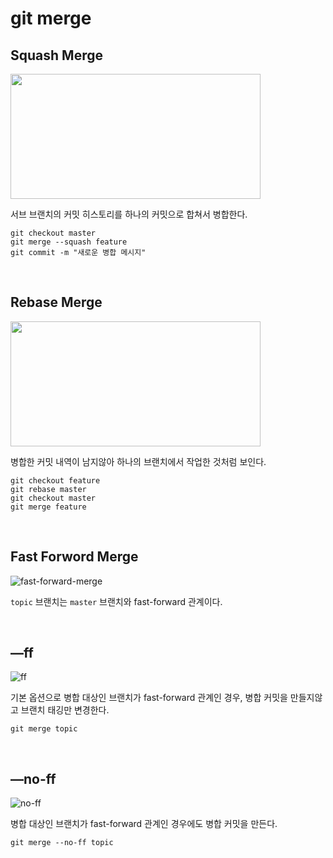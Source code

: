 # git merge

## Squash Merge

<img src="https://user-images.githubusercontent.com/61190690/167257765-32e10bba-aa6c-4306-b9fe-aaca9362bf92.png" width="400" height="200">

서브 브랜치의 커밋 히스토리를 하나의 커밋으로 합쳐서 병합한다.

```
git checkout master
git merge --squash feature
git commit -m "새로운 병합 메시지"
```

&nbsp;
## Rebase Merge

<img src="https://user-images.githubusercontent.com/61190690/167257764-cc206100-ccb6-4d79-bf8e-63c8c1478950.png" width="400" height="200">

병합한 커밋 내역이 남지않아 하나의 브랜치에서 작업한 것처럼 보인다.

```
git checkout feature
git rebase master
git checkout master
git merge feature
```

&nbsp;
## Fast Forword Merge

![fast-forward-merge](https://user-images.githubusercontent.com/61190690/167257759-0847b850-7772-42ee-8193-bb46f5a2bb9f.png)

`topic` 브랜치는 `master` 브랜치와 fast-forward 관계이다.

&nbsp;
## —ff

![ff](https://user-images.githubusercontent.com/61190690/167257761-6d9840d5-35db-47e6-90c8-7a8c26c2954d.png)

기본 옵션으로 병합 대상인 브랜치가 fast-forward 관계인 경우, 병합 커밋을 만들지않고 브랜치 태깅만 변경한다.

```
git merge topic
```

&nbsp;
## —no-ff

![no-ff](https://user-images.githubusercontent.com/61190690/167257763-4924f37d-4aad-4516-aafe-534422f52f21.png)

병합 대상인 브랜치가 fast-forward 관계인 경우에도 병합 커밋을 만든다.

```
git merge --no-ff topic
```